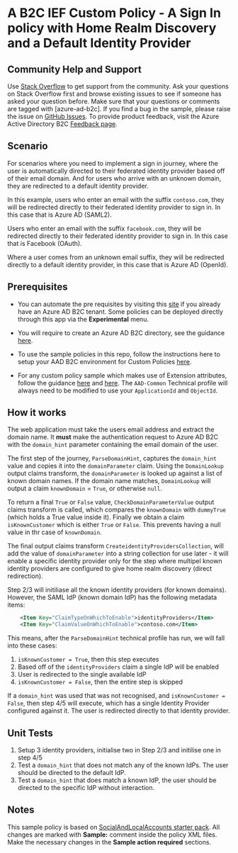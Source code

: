 # A B2C IEF Custom Policy - A Sign In policy with Home Realm Discovery and a Default Identity Provider

## Community Help and Support
Use [Stack Overflow](https://stackoverflow.com/questions/tagged/azure-ad-b2c) to get support from the community. Ask your questions on Stack Overflow first and browse existing issues to see if someone has asked your question before. Make sure that your questions or comments are tagged with [azure-ad-b2c].
If you find a bug in the sample, please raise the issue on [GitHub Issues](https://github.com/azure-ad-b2c/samples/issues).
To provide product feedback, visit the Azure Active Directory B2C [Feedback page](https://feedback.azure.com/forums/169401-azure-active-directory?category_id=160596).

## Scenario
For scenarios where you need to implement a sign in journey, where the user is automatically directed to their federated identity provider based off of their email domain. And for users who arrive with an unknown domain, they are redirected to a default identity provider.

In this example, users who enter an email with the suffix `contoso.com`, they will be redirected directly to their federated identity provider to sign in. In this case that is Azure AD (SAML2).

Users who enter an email with the suffix `facebook.com`, they will be redirected directly to their federated identity provider to sign in. In this case that is Facebook (OAuth).

Where a user comes from an unknown email suffix,  they will be redirected directly to a default identity provider, in this case that is Azure AD (OpenId).

## Prerequisites
- You can automate the pre requisites by visiting this [site](https://aka.ms/iefsetup) if you already have an Azure AD B2C tenant. Some policies can be deployed directly through this app via the **Experimental** menu.

- You will require to create an Azure AD B2C directory, see the guidance [here](https://docs.microsoft.com/en-us/azure/active-directory-b2c/tutorial-create-tenant).

- To use the sample policies in this repo, follow the instructions here to setup your AAD B2C environment for Custom Policies [here](https://docs.microsoft.com/en-us/azure/active-directory-b2c/active-directory-b2c-get-started-custom).

- For any custom policy sample which makes use of Extension attributes, follow the guidance [here](https://docs.microsoft.com/en-us/azure/active-directory-b2c/active-directory-b2c-create-custom-attributes-profile-edit-custom#create-a-new-application-to-store-the-extension-properties) and [here](https://docs.microsoft.com/en-us/azure/active-directory-b2c/active-directory-b2c-create-custom-attributes-profile-edit-custom#modify-your-custom-policy-to-add-the-applicationobjectid). The `AAD-Common` Technical profile will always need to be modified to use your `ApplicationId` and `ObjectId`.

## How it works
The web application must take the users email address and extract the domain name. It **must** make the authentication request to Azure AD B2C with the `domain_hint` parameter containing the email domain of the user.

The first step of the journey, `ParseDomainHint`, captures the `domain_hint` value and copies it into the `domainParameter` claim.
Using the `DomainLookup` output claims transform, the `domainParameter` is looked up against a list of known domain names. If the domain name matches, `DomainLookup` will output a claim `knownDomain` = `True`, or otherwise `null`.

To return a final `True` or `False` value, `CheckDomainParameterValue` output claims transform is called, which compares the `knownDomain` with `dummyTrue` (which holds a True value inside it). Finally we obtain a claim `isKnownCustomer` which is either `True` or `False`. This prevents having a null value in thr case of `knownDomain`.

The final output claims transform `CreateidentityProvidersCollection`, will add the value of `domainParameter` into a string collection for use later - it will enable a specific identity provider only for the step where multipel known identity providers are configured to give home realm discovery (direct redirection).

Step 2/3 will initiliase all the known identity providers (for known domains). However, the SAML IdP (known domain IdP) has the following metadata items:
```xml
    <Item Key="ClaimTypeOnWhichToEnable">identityProviders</Item>
    <Item Key="ClaimValueOnWhichToEnable">contoso.com</Item>
```
This means, after the `ParseDomainHint` technical profile has run, we will fall into these cases:
1. `isKnownCustomer = True`, then this step executes
2. Based off of the `identityProviders` claim a single IdP will be enabled
3. User is redirected to the single available IdP
4. `isKnownCustomer = False`, then the entire step is skipped

If a `domain_hint` was used that was not recognised, and `isKnownCustomer = False`, then step 4/5 will execute, which has a single Identity Provider configured against it. The user is redirected directly to that identity provider.

## Unit Tests
1. Setup 3 identity providers, initialise two in Step 2/3 and initilise one in step 4/5
2. Test a `domain_hint` that does not match any of the known IdPs. The user should be directed to the default IdP.
3. Test a `domain_hint` that does match a known IdP, the user should be directed to the specific IdP without interaction.

## Notes
This sample policy is based on [SocialAndLocalAccounts starter pack](https://github.com/Azure-Samples/active-directory-b2c-custom-policy-starterpack/tree/master/SocialAndLocalAccounts). All changes are marked with **Sample:** comment inside the policy XML files. Make the necessary changes in the **Sample action required** sections. 